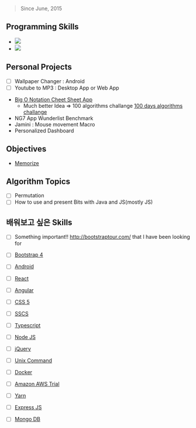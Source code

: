 > Since June, 2015
## Programming Skills
- ![](https://angular.io/assets/images/favicons/favicon-32x32.png)
- ![](https://ngrx.io/assets/images/favicons/favicon-32x32.png)

## Personal Projects
- [ ] Wallpaper Changer : Android
- [ ] Youtube to MP3 : Desktop App or Web App
* [Big O Notation Cheet Sheet App](https://github.com/deadmeats/Big-O-Sheet)
  * Much better Idea => 100 algorithms challange [100 days algorithms challange](https://github.com/coells/100days)
* NG7 App Wunderlist Benchmark
* Jamini : Mouse movement Macro
* Personalized Dashboard

## Objectives
- [Memorize](https://www.geeksforgeeks.org/must-do-coding-questions-for-companies-like-amazon-microsoft-adobe/)

## Algorithm Topics
- [ ] Permutation
- [ ] How to use and present Bits with Java and JS(mostly JS)

## 배워보고 싶은 Skills
- [ ] Something important!! http://bootstraptour.com/ that I have been looking for

- [ ] [Bootstrap 4]() 
- [ ] [Android]()
- [ ] [React]()
- [ ] [Angular]()
- [ ] [CSS 5]()
- [ ] [SSCS]()
- [ ] [Typescript]()
- [ ] [Node JS]()
- [ ] [jQuery]()
- [ ] [Unix Command]()
- [ ] [Docker]()
- [ ] [Amazon AWS Trial]()
- [ ] [Yarn]()
- [ ] [Express JS](https://expressjs.com/)
- [ ] [Mongo DB](https://www.mongodb.com/)

